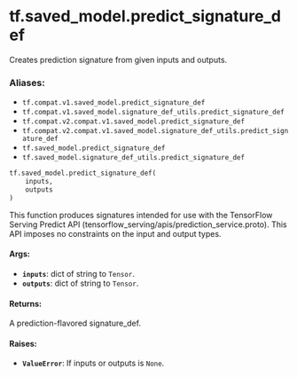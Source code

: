 <div itemscope itemtype="http://developers.google.com/ReferenceObject">
<meta itemprop="name" content="tf.saved_model.predict_signature_def" />
<meta itemprop="path" content="Stable" />
</div>

# tf.saved_model.predict_signature_def

Creates prediction signature from given inputs and outputs.

### Aliases:

* `tf.compat.v1.saved_model.predict_signature_def`
* `tf.compat.v1.saved_model.signature_def_utils.predict_signature_def`
* `tf.compat.v2.compat.v1.saved_model.predict_signature_def`
* `tf.compat.v2.compat.v1.saved_model.signature_def_utils.predict_signature_def`
* `tf.saved_model.predict_signature_def`
* `tf.saved_model.signature_def_utils.predict_signature_def`

``` python
tf.saved_model.predict_signature_def(
    inputs,
    outputs
)
```

<!-- Placeholder for "Used in" -->

This function produces signatures intended for use with the TensorFlow Serving
Predict API (tensorflow_serving/apis/prediction_service.proto). This API
imposes no constraints on the input and output types.

#### Args:


* <b>`inputs`</b>: dict of string to `Tensor`.
* <b>`outputs`</b>: dict of string to `Tensor`.


#### Returns:

A prediction-flavored signature_def.



#### Raises:


* <b>`ValueError`</b>: If inputs or outputs is `None`.
